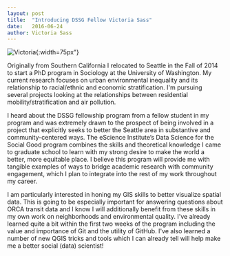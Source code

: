 ```yaml
---
layout: post
title:  "Introducing DSSG Fellow Victoria Sass"
date:   2016-06-24
author: Victoria Sass
---
```


![Victoria](https://soc.washington.edu/sites/soc/files/styles/large/public/images/dsc_0002.jpg?itok=t3QDGQ6-){:width=75px"}

Originally from Southern California I relocated to Seattle in the Fall of 2014 to start a PhD program in Sociology at the University of Washington.
My current research focuses on urban environmental inequality and its relationship to racial/ethnic and economic stratification. I'm pursuing several projects 
looking at the relationships between residential mobility/stratification and air pollution. 

I heard about the DSSG fellowship program from a fellow student in my program and was extremely drawn to the prospect of being involved in a 
project that explicitly seeks to better the Seattle area in substantive and community-centered ways. The eScience Institute’s Data Science for 
the Social Good program combines the skills and theoretical knowledge I came to graduate school to learn with my strong desire to make the world 
a better, more equitable place. I believe this program will provide me with tangible examples of ways to bridge academic research with community 
engagement, which I plan to integrate into the rest of my work throughout my career.

I am particularly interested in honing my GIS skills to better visualize spatial data. This is going to be especially important for answering
questions about ORCA transit data and I know I will additionally benefit from these skills in my own work on neighborhoods and environmental quality. 
I've already learned quite a bit within the first two weeks of the program including the value and importance of Git and the utility of GitHub. I've also 
learned a number of new QGIS tricks and tools which I can already tell will help make me a better social (data) scientist!  
